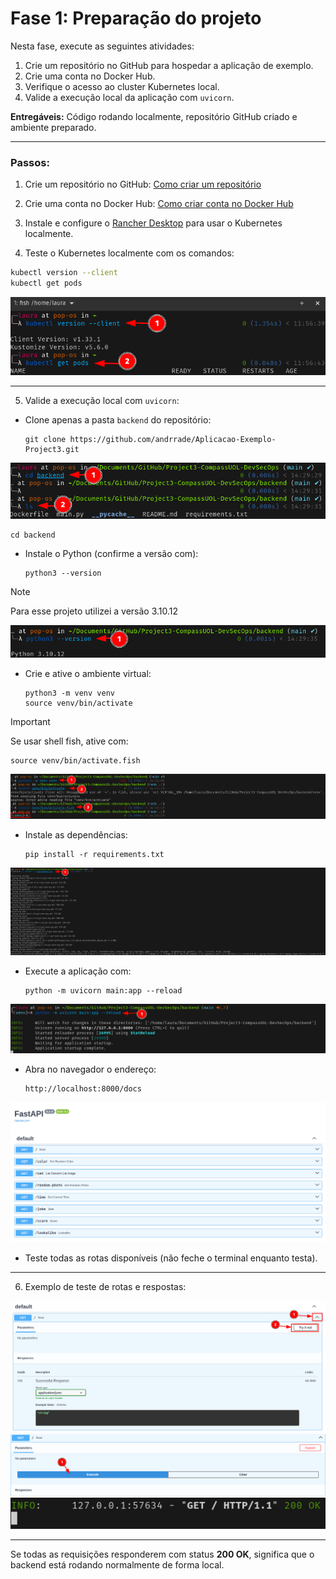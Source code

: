 # Fase 1: Preparação do projeto

Nesta fase, execute as seguintes atividades:

1. Crie um repositório no GitHub para hospedar a aplicação de exemplo.
2. Crie uma conta no Docker Hub.
3. Verifique o acesso ao cluster Kubernetes local.
4. Valide a execução local da aplicação com `uvicorn`.

**Entregáveis:** Código rodando localmente, repositório GitHub criado e ambiente preparado.

---

### Passos:

1. Crie um repositório no GitHub:
   [Como criar um repositório](https://docs.github.com/pt/repositories/creating-and-managing-repositories/creating-a-new-repository)

2. Crie uma conta no Docker Hub:
   [Como criar conta no Docker Hub](https://docs.docker.com/accounts/create-account/)

3. Instale e configure o [Rancher Desktop](https://docs.rancherdesktop.io/getting-started/installation/) para usar o Kubernetes localmente.

4. Teste o Kubernetes localmente com os comandos:

```sh
kubectl version --client
kubectl get pods
```

![Imagem 01](../../assets/fase01/img01.png)

---

5. Valide a execução local com `uvicorn`:

* Clone apenas a pasta `backend` do repositório:

  ```
  git clone https://github.com/andrrade/Aplicacao-Exemplo-Project3.git
  ```

![Imagem 02](../../assets/fase01/img02.png)

  ```
  cd backend
  ```


* Instale o Python (confirme a versão com):

  ```
  python3 --version
  ```

> [!NOTE]
> Para esse projeto utilizei a versão 3.10.12

![Imagem 03](../../assets/fase01/img03.png)

* Crie e ative o ambiente virtual:

  ```
  python3 -m venv venv
  source venv/bin/activate
  ```

> [!IMPORTANT] 
> Se usar shell fish, ative com:

  ```
  source venv/bin/activate.fish
  ```

![Imagem 04](../../assets/fase01/img04.png)

* Instale as dependências:

  ```
  pip install -r requirements.txt
  ```

![Imagem 05](../../assets/fase01/img05.png)

* Execute a aplicação com:

  ```
  python -m uvicorn main:app --reload
  ```

![Imagem 06](../../assets/fase01/img06.png)

* Abra no navegador o endereço:

  ```
  http://localhost:8000/docs
  ```

![Imagem 07](../../assets/fase01/img07.png)

* Teste todas as rotas disponíveis (não feche o terminal enquanto testa).

---

6. Exemplo de teste de rotas e respostas:

![Imagem 09](../../assets/fase01/img08.png)
![Imagem 10](../../assets/fase01/img10.png)
![Imagem 11](../../assets/fase01/img11.png)

---

Se todas as requisições responderem com status **200 OK**, significa que o backend está rodando normalmente de forma local.
